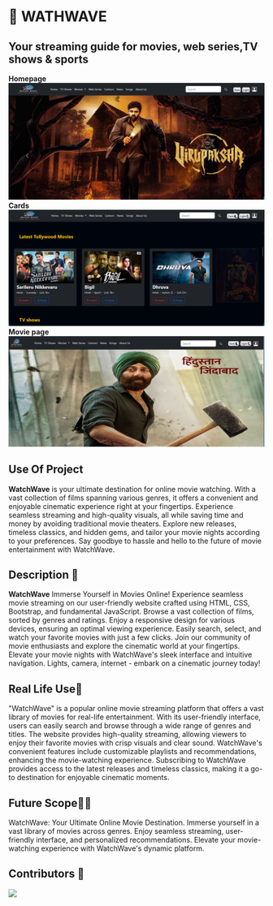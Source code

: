 

# 🎥 WATHWAVE

## Your streaming guide for movies, web series,TV shows & sports
**Homepage**
<img src="./img/home-scrin.png" /><br />
**Cards**
<img src="./img/card-scrin.png" />
**Movie page**
<img src="./img/bolly-scrin.png">


## Use Of Project

**WatchWave** is your ultimate destination for online movie watching. With a vast collection of films spanning various genres, it offers a convenient and enjoyable cinematic experience right at your fingertips. Experience seamless streaming and high-quality visuals, all while saving time and money by avoiding traditional movie theaters. Explore new releases, timeless classics, and hidden gems, and tailor your movie nights according to your preferences. Say goodbye to hassle and hello to the future of movie entertainment with WatchWave.

## Description 📝


 **WatchWave**
  Immerse Yourself in Movies Online! Experience seamless movie streaming on our user-friendly website crafted using HTML, CSS, Bootstrap, and fundamental JavaScript. Browse a vast collection of films, sorted by genres and ratings. Enjoy a responsive design for various devices, ensuring an optimal viewing experience. Easily search, select, and watch your favorite movies with just a few clicks. Join our community of movie enthusiasts and explore the cinematic world at your fingertips. Elevate your movie nights with WatchWave's sleek interface and intuitive navigation. Lights, camera, internet - embark on a cinematic journey today!

## Real Life Use🎊
"WatchWave" is a popular online movie streaming platform that offers a vast library of movies for real-life entertainment. With its user-friendly interface, users can easily search and browse through a wide range of genres and titles. The website provides high-quality streaming, allowing viewers to enjoy their favorite movies with crisp visuals and clear sound. WatchWave's convenient features include customizable playlists and recommendations, enhancing the movie-watching experience. Subscribing to WatchWave provides access to the latest releases and timeless classics, making it a go-to destination for enjoyable cinematic moments.
## Future Scope🔮✨
WatchWave: Your Ultimate Online Movie Destination. Immerse yourself in a vast library of movies across genres. Enjoy seamless streaming, user-friendly interface, and personalized recommendations. Elevate your movie-watching experience with WatchWave's dynamic platform.

## Contributors 👏

<a href="https://github.com/Abhijeetkokat007/watchwave-icp5-project-2">

 <img src="https://contrib.rocks/image?repo=Abhijeetkokat007/watchwave-icp5-project-2" />
</a>